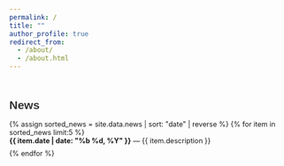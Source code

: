 ```yaml
---
permalink: /
title: ""
author_profile: true
redirect_from: 
  - /about/
  - /about.html
---
```


<!-- Latest News Section -->
<section id="news" style="margin-top: 50px;">
  <h2 style="font-family: Arial, sans-serif; color: #333; margin-bottom: 15px;">News</h2>
  <ul style="max-height: 300px; overflow-y: auto; padding-left: 0; list-style: none; font-size: 0.9em;">
    {% assign sorted_news = site.data.news | sort: "date" | reverse %}
    {% for item in sorted_news limit:5 %}
      <li style="margin-bottom: 8px;">
        <strong>{{ item.date | date: "%b %d, %Y" }}</strong> — {{ item.description }}
      </li>
    {% endfor %}
  </ul>
</section>

